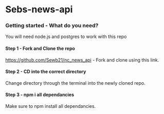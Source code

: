 # Sebs-news-api

### **Getting started - What do you need?**

You will need node.js and postgres to work with this repo

#### Step 1 - Fork and Clone the repo

https://github.com/Sewb21/nc_news_api - Fork and clone using this link.

#### Step 2 - CD into the correct directory

Change directory through the terminal into the newly cloned repo.

#### Step 3 - npm i all dependancies

Make sure to npm install all dependancies.
